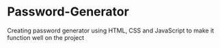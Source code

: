 # Password-Generator
Creating password generator using HTML, CSS and JavaScript to make it function well on the project
